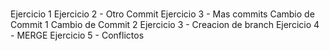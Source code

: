 #

Ejercicio 1
Ejercicio 2 - Otro Commit
Ejercicio 3 - Mas commits
Cambio de Commit 1
Cambio de Commit 2
Ejercicio 3 - Creacion de branch
Ejercicio 4 - MERGE
Ejercicio 5 - Conflictos
